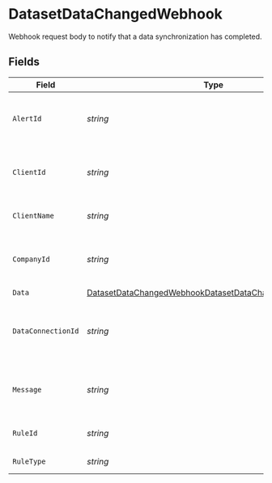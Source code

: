 # DatasetDataChangedWebhook

Webhook request body to notify that a data synchronization has completed.


## Fields

| Field                                                                                                                                   | Type                                                                                                                                    | Required                                                                                                                                | Description                                                                                                                             | Example                                                                                                                                 |
| --------------------------------------------------------------------------------------------------------------------------------------- | --------------------------------------------------------------------------------------------------------------------------------------- | --------------------------------------------------------------------------------------------------------------------------------------- | --------------------------------------------------------------------------------------------------------------------------------------- | --------------------------------------------------------------------------------------------------------------------------------------- |
| `AlertId`                                                                                                                               | *string*                                                                                                                                | :heavy_minus_sign:                                                                                                                      | Unique identifier of the webhook event.                                                                                                 |                                                                                                                                         |
| `ClientId`                                                                                                                              | *string*                                                                                                                                | :heavy_minus_sign:                                                                                                                      | Unique identifier for your client in Codat.                                                                                             |                                                                                                                                         |
| `ClientName`                                                                                                                            | *string*                                                                                                                                | :heavy_minus_sign:                                                                                                                      | Name of your client in Codat.                                                                                                           |                                                                                                                                         |
| `CompanyId`                                                                                                                             | *string*                                                                                                                                | :heavy_minus_sign:                                                                                                                      | Unique identifier for your SMB in Codat.                                                                                                | 8a210b68-6988-11ed-a1eb-0242ac120002                                                                                                    |
| `Data`                                                                                                                                  | [DatasetDataChangedWebhookDatasetDataChangedWebhookData](../../models/shared/DatasetDataChangedWebhookDatasetDataChangedWebhookData.md) | :heavy_minus_sign:                                                                                                                      | N/A                                                                                                                                     |                                                                                                                                         |
| `DataConnectionId`                                                                                                                      | *string*                                                                                                                                | :heavy_minus_sign:                                                                                                                      | Unique identifier for a company's data connection.                                                                                      | 2e9d2c44-f675-40ba-8049-353bfcb5e171                                                                                                    |
| `Message`                                                                                                                               | *string*                                                                                                                                | :heavy_minus_sign:                                                                                                                      | A human readable message about the webhook.                                                                                             |                                                                                                                                         |
| `RuleId`                                                                                                                                | *string*                                                                                                                                | :heavy_minus_sign:                                                                                                                      | Unique identifier for the rule.                                                                                                         |                                                                                                                                         |
| `RuleType`                                                                                                                              | *string*                                                                                                                                | :heavy_minus_sign:                                                                                                                      | The type of rule.                                                                                                                       |                                                                                                                                         |